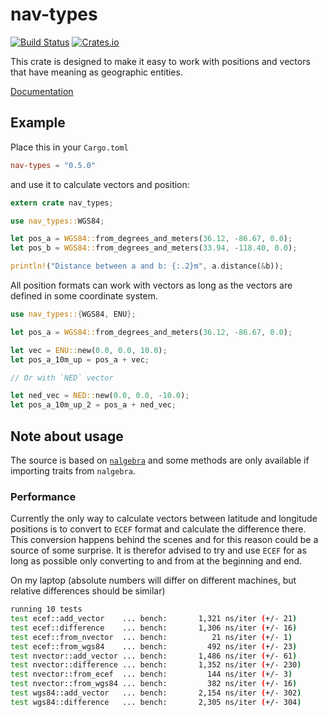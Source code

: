 # nav-types

[![Build
Status](https://travis-ci.org/nordmoen/nav-types.svg?branch=master)](https://travis-ci.org/nordmoen/nav-types) [![Crates.io](https://img.shields.io/crates/v/nav-types.svg?maxAge=2592000)](https://crates.io/crates/nav-types)

This crate is designed to make it easy to work with positions and vectors that
have meaning as geographic entities.

[Documentation](https://nordmoen.github.io/nav-types)

## Example

Place this in your `Cargo.toml`

```toml
nav-types = "0.5.0"
```

and use it to calculate vectors and position:

```rust
extern crate nav_types;

use nav_types::WGS84;

let pos_a = WGS84::from_degrees_and_meters(36.12, -86.67, 0.0);
let pos_b = WGS84::from_degrees_and_meters(33.94, -118.40, 0.0);

println!("Distance between a and b: {:.2}m", a.distance(&b));
```

All position formats can work with vectors as long as the vectors are defined in
some coordinate system.

```rust
use nav_types::{WGS84, ENU};

let pos_a = WGS84::from_degrees_and_meters(36.12, -86.67, 0.0);

let vec = ENU::new(0.0, 0.0, 10.0);
let pos_a_10m_up = pos_a + vec;

// Or with `NED` vector

let ned_vec = NED::new(0.0, 0.0, -10.0);
let pos_a_10m_up_2 = pos_a + ned_vec;
```

## Note about usage

The source is based on [`nalgebra`](http://nalgebra.org) and some methods are
only available if importing traits from `nalgebra`.

### Performance

Currently the only way to calculate vectors between latitude and longitude
positions is to convert to `ECEF` format and calculate the difference there.
This conversion happens behind the scenes and for this reason could be a source
of some surprise. It is therefor advised to try and use `ECEF` for as long as
possible only converting to and from at the beginning and end.

On my laptop (absolute numbers will differ on different machines, but relative
differences should be similar)

```bash
running 10 tests
test ecef::add_vector    ... bench:       1,321 ns/iter (+/- 21)
test ecef::difference    ... bench:       1,306 ns/iter (+/- 16)
test ecef::from_nvector  ... bench:          21 ns/iter (+/- 1)
test ecef::from_wgs84    ... bench:         492 ns/iter (+/- 23)
test nvector::add_vector ... bench:       1,486 ns/iter (+/- 61)
test nvector::difference ... bench:       1,352 ns/iter (+/- 230)
test nvector::from_ecef  ... bench:         144 ns/iter (+/- 3)
test nvector::from_wgs84 ... bench:         382 ns/iter (+/- 16)
test wgs84::add_vector   ... bench:       2,154 ns/iter (+/- 302)
test wgs84::difference   ... bench:       2,305 ns/iter (+/- 304)
```
